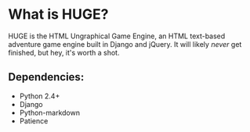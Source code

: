 # What is HUGE?

HUGE is the HTML Ungraphical Game Engine, an HTML text-based adventure game engine built in Django and jQuery. It will likely _never_ get finished, but hey, it's worth a shot.

## Dependencies:

* Python 2.4+
* Django
* Python-markdown
* Patience